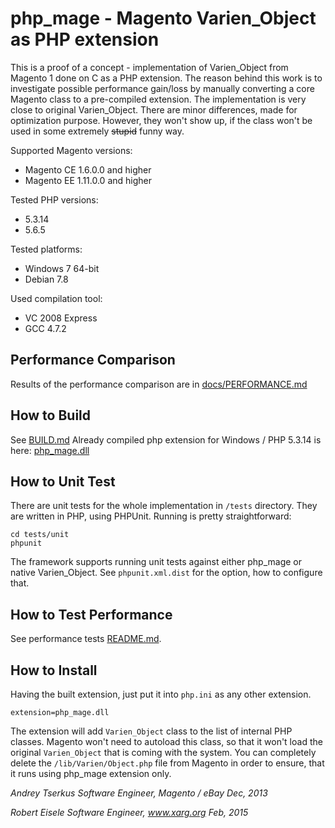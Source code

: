 php_mage - Magento Varien_Object as PHP extension
=====================

This is a proof of a concept - implementation of Varien_Object from Magento 1 done on C as a PHP extension. The reason behind this work is to investigate possible performance gain/loss by manually converting a core Magento class to a pre-compiled extension.
The implementation is very close to original Varien_Object. There are minor differences, made for optimization purpose. However, they won't show up, if the class won't be used in some extremely ~~stupid~~ funny way. 

Supported Magento versions:
* Magento CE 1.6.0.0 and higher
* Magento EE 1.11.0.0 and higher

Tested PHP versions:
* 5.3.14
* 5.6.5
 
Tested platforms:
* Windows 7 64-bit
* Debian 7.8

Used compilation tool:
- VC 2008 Express
- GCC 4.7.2

Performance Comparison
----------------------

Results of the performance comparison are in [docs/PERFORMANCE.md](docs/PERFORMANCE.md)

How to Build
-----------

See [BUILD.md](docs/BUILD.md)
Already compiled php extension for Windows / PHP 5.3.14 is here: [php_mage.dll](https://dl.dropboxusercontent.com/u/17950262/various/php_mage.dll)

How to Unit Test
-----------

There are unit tests for the whole implementation in `/tests` directory. They are written in PHP, using PHPUnit. Running is pretty straightforward:

	cd tests/unit
	phpunit
	
The framework supports running unit tests against either php_mage or native Varien_Object. See `phpunit.xml.dist` for the option, how to configure that. 

How to Test Performance
-----------

See performance tests [README.md](tests/performance/README.md).

How to Install
-----------

Having the built extension, just put it into `php.ini` as any other extension.

	extension=php_mage.dll

The extension will add `Varien_Object` class to the list of internal PHP classes. Magento won't need to autoload this class, so that it won't load the original `Varien_Object` that is coming with the system.
You can completely delete the `/lib/Varien/Object.php` file from Magento in order to ensure, that it runs using php_mage extension only.

_Andrey Tserkus_
_Software Engineer, Magento / eBay_
_Dec, 2013_

_Robert Eisele_
_Software Engineer, www.xarg.org_
_Feb, 2015_
